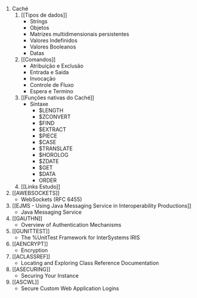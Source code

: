 1.  Caché
	1. [[Tipos de dados]]
		- Strings
		- Objetos
		- Matrizes multidimensionais persistentes
		- Valores Indefinidos
		- Valores Booleanos
		- Datas
	2. [[Comandos]]
		- Atribuição e Exclusão
		- Entrada e Saída
		- Invocação
		- Controle de Fluxo
		- Espera e Termino
	3. [[Funções nativas do Caché]]
		-  Sintaxe
			- $LENGTH
			- $ZCONVERT
			- $FIND
			- $EXTRACT
			- $PIECE
			- $CASE
			- $TRANSLATE
			- $HOROLOG
			- $ZDATE
			- $GET
			- $DATA
			- ORDER
	4. [[Links Estudo]]
2. [[AWEBSOCKETS]]
	- WebSockets (RFC 6455)
3. [[EJMS - Using Java Messaging Service in Interoperability Productions]]
	- Java Messaging Service
4. [[GAUTHN]]
	- Overview of Authentication Mechanisms
5. [[GUNITTEST]]
	- The %UnitTest Framework for InterSystems IRIS
6. [[AENCRYPT]]
	- Encryption
7. [[ACLASSREF]]
	- Locating and Exploring Class Reference Documentation
8. [[ASECURING]]
	- Securing Your Instance
9. [[ASCWL]]
	- Secure Custom Web Application Logins

